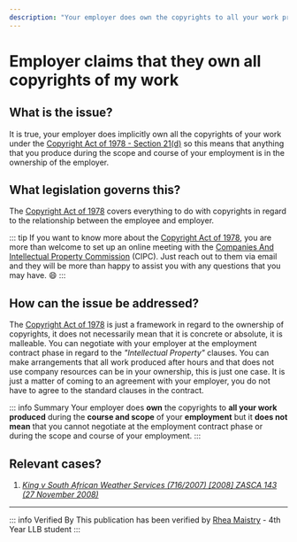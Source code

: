 ```yaml
---
description: "Your employer does own the copyrights to all your work produced during the course and scope of your employment but it does not mean that you cannot negotiate at the employment contract phase."
---
```


# Employer claims that they own all copyrights of my work

## What is the issue?

It is true, your employer does implicitly own all the copyrights of your work under the [Copyright Act of 1978 - Section 21(d)](https://lawlibrary.org.za/akn/za/act/1978/98/eng@1987-09-25#chp_1__sec_21) so this means that anything that you produce during the scope and course of your employment is in the ownership of the employer.

## What legislation governs this?

The [Copyright Act of 1978](https://lawlibrary.org.za/akn/za/act/1978/98/eng@1987-09-25) covers everything to do with copyrights in regard to the relationship between the employee and employer.

::: tip
If you want to know more about the [Copyright Act of 1978](https://lawlibrary.org.za/akn/za/act/1978/98/eng@1987-09-25), you are more than welcome to set up an online meeting with the [Companies And Intellectual Property Commission](https://www.cipc.co.za/) (CIPC). Just reach out to them via email and they will be more than happy to assist you with any questions that you may have. :smile:
:::

## How can the issue be addressed?

The [Copyright Act of 1978](https://lawlibrary.org.za/akn/za/act/1978/98/eng@1987-09-25) is just a framework in regard to the ownership of copyrights, it does not necessarily mean that it is concrete or absolute, it is malleable. You can negotiate with your employer at the employment contract phase in regard to the _"Intellectual Property"_ clauses. You can make arrangements that all work produced after hours and that does not use company resources can be in your ownership, this is just one case. It is just a matter of coming to an agreement with your employer, you do not have to agree to the standard clauses in the contract.

::: info Summary
Your employer does **own** the copyrights to **all your work produced** during the **course and scope** of your **employment** but it **does not mean** that you cannot negotiate at the employment contract phase or during the scope and course of your employment.
:::

## Relevant cases?

1. _[King v South African Weather Services (716/2007) [2008] ZASCA 143 (27 November 2008)](https://lawlibrary.org.za/akn/za/judgment/zasca/2008/143/eng@2008-11-27)_

---

::: info Verified By
This publication has been verified by [Rhea Maistry](https://www.linkedin.com/in/rhea-maistry-38922421b/) - 4th Year LLB student
:::